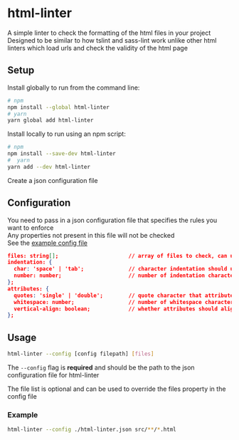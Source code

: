 # html-linter
A simple linter to check the formatting of the html files in your project  
Designed to be similar to how tslint and sass-lint work unlike other html linters which load urls and check the validity of the html page

## Setup
Install globally to run from the command line:
```bash
# npm
npm install --global html-linter
# yarn
yarn global add html-linter
```

Install locally to run using an npm script:
```bash
# npm
npm install --save-dev html-linter
#  yarn
yarn add --dev html-linter
```

Create a json configuration file

## Configuration
You need to pass in a json configuration file that specifies the rules you want to enforce  
Any properties not present in this file will not be checked  
See the [example config file](https://github.com/chinchiheather/html-linter/blob/master/html-linter.json)  

```json
files: string[];                      // array of files to check, can use glob patterns
indentation: {
  char: 'space' | 'tab';              // character indentation should use
  number: number;                     // number of indentation characters file should use
};
attributes: {
  quotes: 'single' | 'double';        // quote character that attribute values should use
  whitespace: number;                 // number of whitespace characters there should be around the '=' character
  vertical-align: boolean;            // whether attributes should align vertically
};
```

## Usage
```bash
html-linter --config [config filepath] [files]
```

The `--config` flag is **required** and should be the path to the json configuration file for html-linter

The file list is optional and can be used to override the files property in the config file

### Example

```bash
html-linter --config ./html-linter.json src/**/*.html




